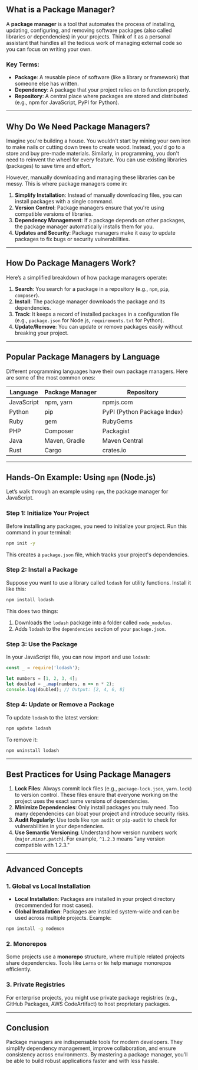 ## What is a Package Manager?

A **package manager** is a tool that automates the process of installing, updating, configuring, and removing software packages (also called libraries or dependencies) in your projects. Think of it as a personal assistant that handles all the tedious work of managing external code so you can focus on writing your own.

### Key Terms:
- **Package**: A reusable piece of software (like a library or framework) that someone else has written.
- **Dependency**: A package that your project relies on to function properly.
- **Repository**: A central place where packages are stored and distributed (e.g., npm for JavaScript, PyPI for Python).

---

## Why Do We Need Package Managers?

Imagine you're building a house. You wouldn't start by mining your own iron to make nails or cutting down trees to create wood. Instead, you'd go to a store and buy pre-made materials. Similarly, in programming, you don't need to reinvent the wheel for every feature. You can use existing libraries (packages) to save time and effort.

However, manually downloading and managing these libraries can be messy. This is where package managers come in:

1. **Simplify Installation**: Instead of manually downloading files, you can install packages with a single command.
2. **Version Control**: Package managers ensure that you're using compatible versions of libraries.
3. **Dependency Management**: If a package depends on other packages, the package manager automatically installs them for you.
4. **Updates and Security**: Package managers make it easy to update packages to fix bugs or security vulnerabilities.

---

## How Do Package Managers Work?

Here’s a simplified breakdown of how package managers operate:

1. **Search**: You search for a package in a repository (e.g., `npm`, `pip`, `composer`).
2. **Install**: The package manager downloads the package and its dependencies.
3. **Track**: It keeps a record of installed packages in a configuration file (e.g., `package.json` for Node.js, `requirements.txt` for Python).
4. **Update/Remove**: You can update or remove packages easily without breaking your project.

---

## Popular Package Managers by Language

Different programming languages have their own package managers. Here are some of the most common ones:

| **Language** | **Package Manager** | **Repository**       |
|--------------|---------------------|----------------------|
| JavaScript   | npm, yarn           | npmjs.com            |
| Python       | pip                 | PyPI (Python Package Index) |
| Ruby         | gem                 | RubyGems             |
| PHP          | Composer            | Packagist            |
| Java         | Maven, Gradle       | Maven Central        |
| Rust         | Cargo               | crates.io            |

---

## Hands-On Example: Using `npm` (Node.js)

Let’s walk through an example using `npm`, the package manager for JavaScript.

### Step 1: Initialize Your Project
Before installing any packages, you need to initialize your project. Run this command in your terminal:

```bash
npm init -y
```

This creates a `package.json` file, which tracks your project's dependencies.

### Step 2: Install a Package
Suppose you want to use a library called `lodash` for utility functions. Install it like this:

```bash
npm install lodash
```

This does two things:
1. Downloads the `lodash` package into a folder called `node_modules`.
2. Adds `lodash` to the `dependencies` section of your `package.json`.

### Step 3: Use the Package
In your JavaScript file, you can now import and use `lodash`:

```javascript
const _ = require('lodash');

let numbers = [1, 2, 3, 4];
let doubled = _.map(numbers, n => n * 2);
console.log(doubled); // Output: [2, 4, 6, 8]
```

### Step 4: Update or Remove a Package
To update `lodash` to the latest version:

```bash
npm update lodash
```

To remove it:

```bash
npm uninstall lodash
```

---

## Best Practices for Using Package Managers

1. **Lock Files**: Always commit lock files (e.g., `package-lock.json`, `yarn.lock`) to version control. These files ensure that everyone working on the project uses the exact same versions of dependencies.
2. **Minimize Dependencies**: Only install packages you truly need. Too many dependencies can bloat your project and introduce security risks.
3. **Audit Regularly**: Use tools like `npm audit` or `pip-audit` to check for vulnerabilities in your dependencies.
4. **Use Semantic Versioning**: Understand how version numbers work (`major.minor.patch`). For example, `^1.2.3` means "any version compatible with 1.2.3."

---

## Advanced Concepts

### 1. **Global vs Local Installation**
- **Local Installation**: Packages are installed in your project directory (recommended for most cases).
- **Global Installation**: Packages are installed system-wide and can be used across multiple projects. Example:

```bash
npm install -g nodemon
```

### 2. **Monorepos**
Some projects use a **monorepo** structure, where multiple related projects share dependencies. Tools like `Lerna` or `Nx` help manage monorepos efficiently.

### 3. **Private Registries**
For enterprise projects, you might use private package registries (e.g., GitHub Packages, AWS CodeArtifact) to host proprietary packages.

---

## Conclusion

Package managers are indispensable tools for modern developers. They simplify dependency management, improve collaboration, and ensure consistency across environments. By mastering a package manager, you’ll be able to build robust applications faster and with less hassle.

